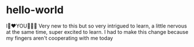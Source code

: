 # hello-world
I💜♥️YOU🌙✨🥰
Very new to this but so very intrigued to learn, a little nervous at the same time, super excited to learn. I had to make this change because my fingers aren't cooperating with me today
